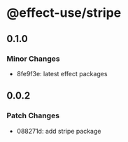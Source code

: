 # @effect-use/stripe

## 0.1.0

### Minor Changes

- 8fe9f3e: latest effect packages

## 0.0.2

### Patch Changes

- 088271d: add stripe package

